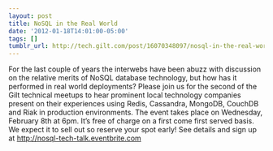 ```yaml
---
layout: post
title: NoSQL in the Real World
date: '2012-01-18T14:01:00-05:00'
tags: []
tumblr_url: http://tech.gilt.com/post/16070348097/nosql-in-the-real-world
---
```


For the last couple of years the interwebs have been abuzz with discussion on the relative merits of NoSQL database technology, but how has it performed in real world deployments?
Please join us for the second of the Gilt technical meetups to hear prominent local technology companies present on their experiences using Redis, Cassandra, MongoDB, CouchDB and Riak in production environments.
The event takes place on Wednesday, February 8th at 6pm. It’s free of charge on a first come first served basis. We expect it to sell out so reserve your spot early!
See details and sign up at http://nosql-tech-talk.eventbrite.com
